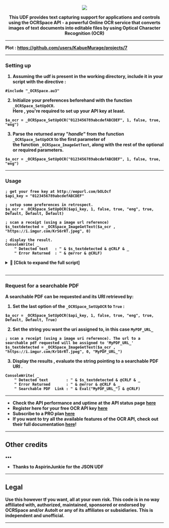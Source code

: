 
<p align="center">
  <img src="https://i.imgur.com/fpHBLJw.png"><br>
</p>
<p align="center">
	<b> This UDF provides text capturing support for applications and controls using the OCRSpace API - a powerful Online OCR service that 
		converts images of text documents into editable files by using Optical Character Recognition (OCR)
	<br>
</p>

<hr/>
<!-- 	My main goal for developing this UDF was to provide AutoIT users with a better Screen OCR solution that competes with other (explictly)
	commercial solutions like Microsoft Office Document Imaging (MODI) and Textract. The OCRSpace API is a Free OCR web 
	service that takes a JPG, PNG or PDF file and converts them to text or searchable PDF. Although their free plan has a rate limit of 500 
	requests within one day (per IP), for even faster response times and guaranteed 100% uptime, consider subscribing to a PRO plan! -->

<!-- <hr/> -->

Plot : https://github.com/users/KabueMurage/projects/7

<hr/>

### Setting up
1. Assuming the udf is present in the working directory,  include it in your script with the directive : 
```Autoit
#include "_OCRSpace.au3"
```
2. Initialize your preferences beforehand with the function ```_OCRSpace_SetUpOCR```. <br> Here ,
	you're required to set up your API key at least. 
```AutoIT
$a_ocr = _OCRSpace_SetUpOCR("0123456789abcdefABCDEF", 1, false, true, "eng")
```
3. Parse the returned array "*handle*" from the function `_OCRSpace_SetUpOCR` to the first parameter of <br>
	 the function ```_OCRSpace_ImageGetText```, along with the rest of the optional or  required parameters.
```AutoIT
$a_ocr = _OCRSpace_SetUpOCR("0123456789abcdefABCDEF", 1, false, true, "eng")
```


<hr/>

### Usage

```autoit
; get your free key at http://eepurl.com/bOLOcf
$api_key = "0123456789abcdefABCDEF"

; setup some preferences in retrospect.
$a_ocr = _OCRSpace_SetUpOCR($api_key, 1, false, true, "eng", true, Default, Default, Default)

; scan a receipt (using a image url reference)
$s_textdetected = _OCRSpace_ImageGetText($a_ocr , "https://i.imgur.com/KrS6rRT.jpeg", 0)

; display the result.
ConsoleWrite( _
	" Detected text   : " & $s_textdetected & @CRLF & _
	" Error Returned  : " & @error & @CRLF)

```

<details>

<summary>  🔰 [Click to expand the full script] </summary>

```AutoIT
#include "OCRSpace_UDF.au3"

; get your free key at http://eepurl.com/bOLOcf
$api_key = "0123456789abcdefABCDEF"

; setup some preferences in retrospect.
$a_ocr = _OCRSpace_SetUpOCR($api_key, 1, false, true, "eng", true, Default, Default, Default)

; scan a receipt (using a image url reference)
$s_textdetected = _OCRSpace_ImageGetText($a_ocr , "https://i.imgur.com/KrS6rRT.jpeg", 0)

; display the result.
ConsoleWrite( _
			" Detected text   : " & $s_textdetected & @CRLF & _
			" Error Returned  : " & @error & @CRLF)
			
```
	
</details>

<br>


<hr/>

### Request for a searchable PDF

A searchable PDF can be requested and its URI retrieved by:
1. Set the last option of the `_OCRSpace_SetUpOCR` to `True` :
```Autoit
$a_ocr = _OCRSpace_SetUpOCR($api_key, 1, false, true, "eng", true, Default, Default, True)
```
2. Set the string you want the uri assigned to, in this case `MyPDF_URL_`

```Autoit
; scan a receipt (using a image uri reference). The url to a searchable pdf requested will be assigned to 'MyPDF_URL_'
$s_textdetected = _OCRSpace_ImageGetText($a_ocr , "https://i.imgur.com/KrS6rRT.jpeg", 0, "MyPDF_URL_")
```
3. Display the results , evaluate the string pointing to a searchable PDF URI .
```Autoit
ConsoleWrite( _
	" Detected text        : " & $s_textdetected & @CRLF & _
	" Error Returned       : " & @error & @CRLF & _
	" Searchable PDF  Link : " & Eval("MyPDF_URL_") & @CRLF)

```
<hr/>


 - Check the API performance and uptime at the API status page [here](https://status.ocr.space/)
 - Register here for your free OCR API key [here](http://eepurl.com/bOLOcf)
 - Subscribe to a PRO plan [here](https://ocr.space/OCRAPI#pro)
 - If you want to try all the available features of the OCR API, check out their full documentation [here](https://ocr.space/OCRAPI)!

<hr/>

## Other credits
•••
+ Thanks to AspirinJunkie for the JSON UDF

<hr/>

## Legal
<!-- **License: GPL v3.0 ©** : Feel free to use this code and adapt it to your software; just mention this page if you share your software (free or paid). -->
Use this however tf you want, all at your own risk. This code is in no way affiliated with, authorized, maintained, sponsored or endorsed by OCRSpace 
and/or AutoIt or any of its affiliates or subsidiaries. This is independent and unofficial.

<hr/>
<!-- 
## About
Hate to ask you to star this cs if you found this creation useful, this will happen naturally, 
For support, just contact me! Enjoy 🎉 -->
